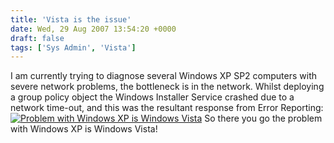 ```yaml
---
title: 'Vista is the issue'
date: Wed, 29 Aug 2007 13:54:20 +0000
draft: false
tags: ['Sys Admin', 'Vista']
---
```


I am currently trying to diagnose several Windows XP SP2 computers with severe network problems, the bottleneck is in the network. Whilst deploying a group policy object the Windows Installer Service crashed due to a network time-out, and this was the resultant response from Error Reporting: [![Problem with Windows XP is Windows Vista](/img/archive/2007/08/problemwithvista.PNG)](/img/archive/2007/08/problemwithvista.PNG "Problem with Windows XP is Windows Vista") So there you go the problem with Windows XP is Windows Vista!